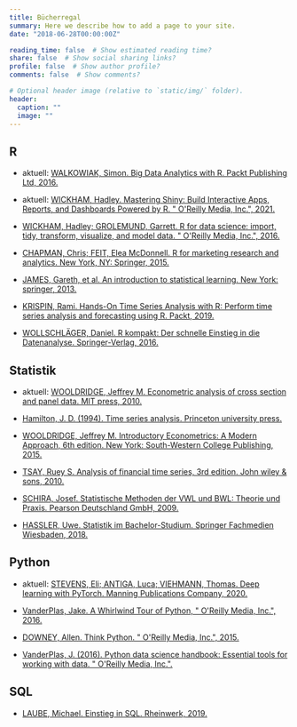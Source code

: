 ```yaml
---
title: Bücherregal
summary: Here we describe how to add a page to your site.
date: "2018-06-28T00:00:00Z"

reading_time: false  # Show estimated reading time?
share: false  # Show social sharing links?
profile: false  # Show author profile?
comments: false  # Show comments?

# Optional header image (relative to `static/img/` folder).
header:
  caption: ""
  image: ""
---
```


## R
- aktuell: [WALKOWIAK, Simon. Big Data Analytics with R. Packt Publishing Ltd, 2016.](https://www.amazon.de/Big-Data-Analytics-R-English/dp/1786466457/ref=sr_1_3?__mk_de_DE=%C3%85M%C3%85%C5%BD%C3%95%C3%91&crid=18WUS4R0HGJQ3&dchild=1&keywords=big+data+analytics+R&qid=1619628350&sprefix=big+data+%2Caps%2C167&sr=8-3)

- aktuell: [WICKHAM, Hadley. Mastering Shiny: Build Interactive Apps, Reports, and Dashboards Powered by R. " O'Reilly Media, Inc.", 2021.](https://mastering-shiny.org/)

- [WICKHAM, Hadley; GROLEMUND, Garrett. R for data science: import, tidy, transform, visualize, and model data. " O'Reilly Media, Inc.", 2016.](https://www.amazon.de/R-Data-Science-Hadley-Wickham/dp/1491910399/ref=sr_1_1?__mk_de_DE=%C3%85M%C3%85%C5%BD%C3%95%C3%91&crid=2X119DOXJ8QG5&dchild=1&keywords=r+for+data+science&qid=1597574245&sprefix=r+for+da%2Caps%2C232&sr=8-1)
    
        
- [CHAPMAN, Chris; FEIT, Elea McDonnell. R for marketing research and analytics. New York, NY: Springer, 2015.](https://www.amazon.de/Marketing-Research-Analytics-Use/dp/3030143155/ref=sr_1_2?__mk_de_DE=%C3%85M%C3%85%C5%BD%C3%95%C3%91&dchild=1&keywords=r+for+marketing&qid=1597574526&sr=8-2)

- [JAMES, Gareth, et al. An introduction to statistical learning. New York: springer, 2013.](https://www.amazon.de/Introduction-Statistical-Learning-Applications-Statistics-ebook/dp/B01IBM7790/ref=sr_1_1?__mk_de_DE=%C3%85M%C3%85%C5%BD%C3%95%C3%91&crid=1RC4WXOYMQAZJ&dchild=1&keywords=introduction+to+statistical+learning&qid=1597581110&sprefix=introduction+to+%2Caps%2C169&sr=8-1)

- [KRISPIN, Rami. Hands-On Time Series Analysis with R: Perform time series analysis and forecasting using R. Packt, 2019.](https://www.amazon.de/Hands-Time-Analysis-forecasting-visualization-ebook/dp/B07B41P2HZ)

- [WOLLSCHLÄGER, Daniel. R kompakt: Der schnelle Einstieg in die Datenanalyse. Springer-Verlag, 2016.](https://www.amazon.de/kompakt-schnelle-Einstieg-Datenanalyse-Springer-Lehrbuch/dp/366249101X/ref=sr_1_1?__mk_de_DE=%C3%85M%C3%85%C5%BD%C3%95%C3%91&dchild=1&keywords=R+kompakt&qid=1597581465&sr=8-1)

## Statistik
- aktuell: [WOOLDRIDGE, Jeffrey M. Econometric analysis of cross section and panel data. MIT press, 2010.](https://www.amazon.de/Econometric-Analysis-Cross-Section-Panel/dp/0262232588/ref=sr_1_2?__mk_de_DE=%C3%85M%C3%85%C5%BD%C3%95%C3%91&dchild=1&keywords=panel+data+wooldridge&qid=1619628612&sr=8-2)

- [Hamilton, J. D. (1994). Time series analysis. Princeton university press.](https://www.amazon.de/Time-Analysis-James-D-Hamilton/dp/0691042896/ref=sr_1_3?__mk_de_DE=%C3%85M%C3%85%C5%BD%C3%95%C3%91&crid=1I6B7D6FCWMHH&dchild=1&keywords=time+series+analysis&qid=1609338968&sprefix=time+series+a%2Caps%2C161&sr=8-3)

- [WOOLDRIDGE, Jeffrey M. Introductory Econometrics: A Modern Approach, 6th edition. New York: South-Western College Publishing, 2015.](https://www.amazon.de/Introductory-Econometrics-Modern-Approach-Economics/dp/130527010X/ref=sr_1_2?__mk_de_DE=%C3%85M%C3%85%C5%BD%C3%95%C3%91&crid=38LIV92M7C8O2&dchild=1&keywords=econometrics+wooldridge&qid=1600280724&sprefix=econometrics+woo%2Caps%2C166&sr=8-2)

- [TSAY, Ruey S. Analysis of financial time series, 3rd edition. John wiley & sons, 2010.](https://www.amazon.de/Analysis-Financial-Wiley-Probability-Statistics/dp/0470414359/ref=sr_1_1?__mk_de_DE=%C3%85M%C3%85%C5%BD%C3%95%C3%91&crid=3JI8RWCRVUVCD&dchild=1&keywords=analysis+of+financial+time+series&qid=1600281073&sprefix=analysis+of+finan%2Caps%2C164&sr=8-1)

- [SCHIRA, Josef. Statistische Methoden der VWL und BWL: Theorie und Praxis. Pearson Deutschland GmbH, 2009.](https://www.amazon.de/Statistische-Methoden-VWL-BWL-Economic/dp/3868941177/ref=sr_1_4?__mk_de_DE=%C3%85M%C3%85%C5%BD%C3%95%C3%91&crid=17VZYPDX9JZKD&dchild=1&keywords=statistische+methoden+der+vwl+und+bwl&qid=1600280451&sprefix=statistische+me%2Caps%2C169&sr=8-4)

- [HASSLER, Uwe. Statistik im Bachelor-Studium. Springer Fachmedien Wiesbaden, 2018.](https://www.amazon.de/Statistik-Bachelor-Studium-Wirtschaftswissenschaftler-Studienb%C3%BCcher-Wirtschaftsmathematik/dp/365820964X/ref=sr_1_1?__mk_de_DE=%C3%85M%C3%85%C5%BD%C3%95%C3%91&dchild=1&keywords=hassler+statistik&qid=1600280149&sr=8-1)

## Python
- aktuell: [STEVENS, Eli; ANTIGA, Luca; VIEHMANN, Thomas. Deep learning with PyTorch. Manning Publications Company, 2020.](https://www.amazon.de/Deep-Learning-Pytorch-Eli-Stevens/dp/1617295264/ref=sr_1_1?__mk_de_DE=%C3%85M%C3%85%C5%BD%C3%95%C3%91&dchild=1&keywords=deep+learning+pytorch&qid=1619628468&sr=8-1)

- [VanderPlas, Jake. A Whirlwind Tour of Python, " O'Reilly Media, Inc.", 2016.](https://jakevdp.github.io/WhirlwindTourOfPython/)

- [DOWNEY, Allen. Think Python. " O'Reilly Media, Inc.", 2015.](https://www.amazon.de/Think-Python-Like-Computer-Scientist/dp/1491939362/ref=sr_1_1?__mk_de_DE=%C3%85M%C3%85%C5%BD%C3%95%C3%91&dchild=1&keywords=think+python&qid=1597581669&sr=8-1)

- [VanderPlas, J. (2016). Python data science handbook: Essential tools for working with data. " O'Reilly Media, Inc.".](https://www.amazon.de/Python-Data-Science-Handbook-Essential/dp/1491912057/ref=sr_1_1?__mk_de_DE=%C3%85M%C3%85%C5%BD%C3%95%C3%91&dchild=1&keywords=data+science+with+python&qid=1609338931&sr=8-1)
## SQL

- [LAUBE, Michael. Einstieg in SQL. Rheinwerk, 2019.](https://www.amazon.de/Einstieg-SQL-Datenbanksysteme-PostgreSQL-Vorkenntnisse/dp/3836270706/ref=sr_1_1?__mk_de_DE=%C3%85M%C3%85%C5%BD%C3%95%C3%91&dchild=1&keywords=einstieg+in+sql&qid=1597582257&sr=8-1)



